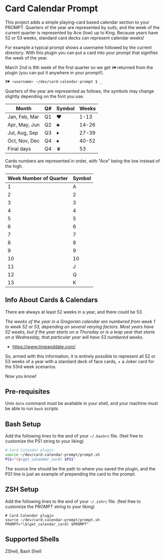 # Card Calendar Prompt

This project adds a simple playing-card based calendar section to your PROMPT. Quarters of the year are represented by _suits_, and the week of the current quarter is represented by Ace (low) up to King.  Because years have 52 or 53 weeks, standard card decks can represent calendar weeks!

For example a typical prompt shows a username followed by the current directory. With this plugin you can put a card into your prompt that signifies the week of the year.

March 2nd is 9th week of the first quarter so we get `9♥` returned from the plugin (you can put it anywhere in your prompt!).

```sh
9♥ <username> ~/dev/card-calendar-prompt $ _
```

Quarters of the year are represented as follows, the symbols may change slightly depending on the font you use.

| Month         | Q#  | Symbol | Weeks |
| ------------- | --- | ------ | ----- |
| Jan, Feb, Mar | Q1  | ♥      | 1-13  |
| Apr, May, Jun | Q2  | ♣      | 14-26 |
| Jul, Aug, Sep | Q3  | ♦      | 27-39 |
| Oct, Nov, Dec | Q4  | ♠      | 40-52 |
| Final days    | Q4  | ♛      | 53    |

Cards numbers are represented in order, with "Ace" being the low instead of the high.

| Week Number of Quarter | Symbol |
| ---------------------- | ------ |
| 1                      | A      |
| 2                      | 2      |
| 3                      | 3      |
| 4                      | 4      |
| 5                      | 5      |
| 6                      | 6      |
| 7                      | 7      |
| 8                      | 8      |
| 9                      | 9      |
| 10                     | 10     |
| 11                     | J      |
| 12                     | Q      |
| 13                     | K      |

## Info About Cards & Calendars

There are always at least 52 weeks in a year, and there could be 53.

_The weeks of the year in a Gregorian calendar are numbered from week 1 to week 52 or 53, depending on several varying factors. Most years have 52 weeks, but if the year starts on a Thursday or is a leap year that starts on a Wednesday, that particular year will have 53 numbered weeks._

- https://www.timeanddate.com/

So, armed with this information, it is entirely possible to represent all 52 or 53 weeks of a year with a standard deck of face cards, + a Joker card for the 53rd week scenarios.

Now you know!

## Pre-requisites

Unix `date` command must be available in your shell, and your machine must be able to run `bash` scripts

## Bash Setup

Add the following lines to the end of your `~/.bashrc` file. (feel free to customize the PS1 string to your liking)

```sh
# Card Calendar plugin
source ~/dev/card-calendar-prompt/prompt.sh
PS1="\$(get_calendar_card) $PS1"
```

The source line should be the path to where you saved the plugin, and the PS1 line is just an example of prepending the card to the prompt.

## ZSH Setup

Add the following lines to the end of your `~/.zshrc` file. (feel free to customize the PROMPT string to your liking)

```
# Card Calendar plugin
source ~/dev/card-calendar-prompt/prompt.sh
PROMPT="\$(get_calendar_card) $PROMPT"
```

## Supported Shells

ZShell, Bash Shell
